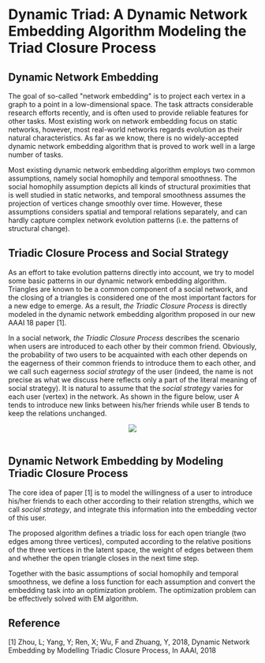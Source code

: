 # Dynamic Triad: A Dynamic Network Embedding Algorithm Modeling the Triad Closure Process

## Dynamic Network Embedding

The goal of so-called "network embedding" is to project each vertex in a graph to a point in a low-dimensional space. The task attracts considerable research efforts recently, and is often used to provide reliable features for other tasks. Most existing work on network embedding focus on static networks, however, most real-world networks regards evolution as their natural characteristics. As far as we know, there is no widely-accepted dynamic network embedding algorithm that is proved to work well in a large number of tasks.

Most existing dynamic network embedding algorithm employs two common assumptions, namely social homophily and temporal smoothness. The social homophily assumption depicts all kinds of structural proximities that is well studied in static networks, and temporal smoothness assumes the projection of vertices change smoothly over time. However, these assumptions considers spatial and temporal relations separately, and can hardly capture complex network evolution patterns (i.e. the patterns of structural change).

## Triadic Closure Process and Social Strategy

As an effort to take evolution patterns directly into account, we try to model some basic patterns in our dynamic network embedding algorithm. Triangles are known to be a common component of a social network, and the closing of a triangles is considered one of the most important factors for a new edge to emerge. As a result, *the Triadic Closure Process* is directly modeled in the dynamic network embedding algorithm proposed in our new AAAI 18 paper [1].

In a social network, *the Triadic Closure Process* describes the scenario when users are introduced to each other by their common friend. Obviously, the probability of two users to be acquainted with each other depends on the eagerness of their common friends to introduce them to each other, and we call such eagerness *social strategy* of the user (indeed, the name is not precise as what we discuss here reflects only a part of the literal meaning of social strategy). It is natural to assume that the *social strategy* varies for each user (vertex) in the network. As shown in the figure below, user A tends to introduce new links between his/her friends while user B tends to keep the relations unchanged. 

<div align="center">
    <img src="https://github.com/luckiezhou/DynamicTriad/docs/image.png"><br><br>
</div>

## Dynamic Network Embedding by Modeling Triadic Closure Process

The core idea of paper [1] is to model the willingness of a user to introduce his/her friends to each other according to their relation strengths, which we call *social strategy*, and integrate this information into the embedding vector of this user. 

The proposed algorithm defines a triadic loss for each open triangle (two edges among three vertices),  computed according to the relative positions of the three vertices in the latent space, the weight of edges between them and whether the open triangle closes in the next time step.

Together with the basic assumptions of social homophily and temporal smoothness, we define a loss function for each assumption and convert the embedding task into an optimization problem. The optimization problem can be effectively solved with EM algorithm.

## Reference

[1] Zhou, L; Yang, Y; Ren, X; Wu, F and Zhuang, Y, 2018, Dynamic Network Embedding by Modelling Triadic Closure Process, In AAAI, 2018 